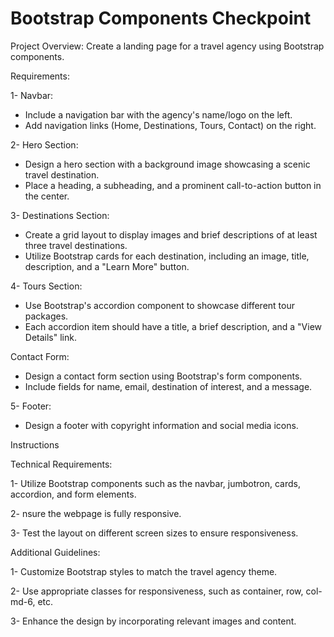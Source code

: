 # Bootstrap Components Checkpoint

Project Overview:
Create a landing page for a travel agency using Bootstrap components.

Requirements:

1- Navbar:

- Include a navigation bar with the agency's name/logo on the left.
- Add navigation links (Home, Destinations, Tours, Contact) on the right.

2- Hero Section:

- Design a hero section with a background image showcasing a scenic travel destination.
- Place a heading, a subheading, and a prominent call-to-action button in the center.

3- Destinations Section:

- Create a grid layout to display images and brief descriptions of at least three travel destinations.
- Utilize Bootstrap cards for each destination, including an image, title, description, and a "Learn More" button.

4- Tours Section:

- Use Bootstrap's accordion component to showcase different tour packages.
- Each accordion item should have a title, a brief description, and a "View Details" link.

Contact Form:

- Design a contact form section using Bootstrap's form components.
- Include fields for name, email, destination of interest, and a message.

5- Footer:

- Design a footer with copyright information and social media icons.

Instructions

Technical Requirements:

1- Utilize Bootstrap components such as the navbar, jumbotron, cards, accordion, and form elements.

2- nsure the webpage is fully responsive.

3- Test the layout on different screen sizes to ensure responsiveness.

Additional Guidelines:

1- Customize Bootstrap styles to match the travel agency theme.

2- Use appropriate classes for responsiveness, such as container, row, col-md-6, etc.

3- Enhance the design by incorporating relevant images and content.
